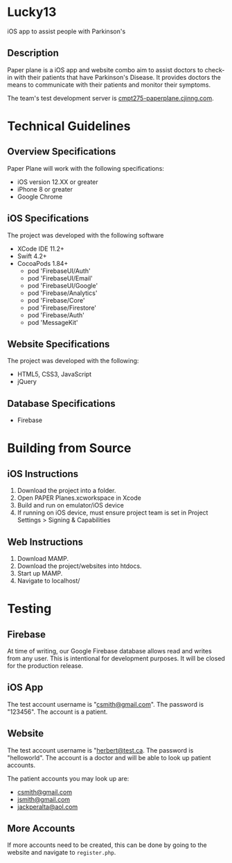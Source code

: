 # Lucky13
iOS app to assist people with Parkinson's

## Description
Paper plane is a iOS app and website combo aim to assist doctors to check-in with their patients that have Parkinson's Disease. It provides doctors the means to communicate with their patients and monitor their symptoms.

The team's test development server is [cmpt275-paperplane.cjinng.com](http://cmpt275-paperplane.cjinng.com/).

# Technical Guidelines
## Overview Specifications
Paper Plane will work with the following  specifications:
- iOS version 12.XX or greater
- iPhone 8 or greater
- Google Chrome

## iOS Specifications
The project was developed with the following software
- XCode IDE 11.2+
- Swift 4.2+
- CocoaPods 1.84+
  - pod 'FirebaseUI/Auth'
  - pod 'FirebaseUI/Email'
  - pod 'FirebaseUI/Google'
  - pod 'Firebase/Analytics'
  - pod 'Firebase/Core'
  - pod 'Firebase/Firestore'
  - pod 'Firebase/Auth'
  - pod 'MessageKit'

## Website Specifications
The project was developed with the following:
- HTML5, CSS3, JavaScript
- jQuery

## Database Specifications
- Firebase

# Building from Source
## iOS Instructions
1. Download the project into a folder.
2. Open PAPER Planes.xcworkspace in Xcode
3. Build and run on emulator/iOS device
4. If running on iOS device, must ensure project team is set in Project Settings > Signing & Capabilities

## Web Instructions
1. Download MAMP.
2. Download the project/websites into htdocs.
3. Start up MAMP.
4. Navigate to localhost/<project-directory-inside-htdocs>

# Testing
## Firebase
At time of writing, our Google Firebase database allows read and writes from any user. This is intentional for development purposes. It will be closed for the production release.

## iOS App
The test account username is "csmith@gmail.com". The password is "123456". The account is a patient.

## Website
The test account username is "herbert@test.ca. The password is "helloworld". The account is a doctor and will be able to look up patient accounts.

The patient accounts you may look up are:
- csmith@gmail.com
- jsmith@gmail.com
- jackperalta@aol.com

## More Accounts
If more accounts need to be created, this can be done by going to the website and navigate to ``register.php``. 
